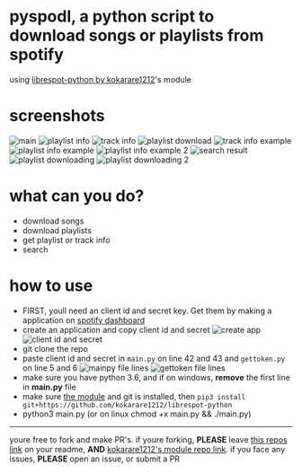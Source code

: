 # pyspodl, a python script to download songs or playlists from spotify

using [librespot-python by kokarare1212](https://github.com/kokarare1212/librespot-python)'s module

# screenshots

![main](img1.png)
![playlist info](img2.png)
![track info](img3.png)
![playlist download](img4.png)
![track info example](img5.png)
![playlist info example](img6.png)
![playlist info example 2](img7.png)
![search result](img8.png)
![playlist downloading](img9.png)
![playlist downloading 2](img10.png)

# what can you do?

+ download songs
+ download playlists
+ get playlist or track info
+ search

# how to use

+ FIRST, youll need an client id and secret key. Get them by making a application on [spotify dashboard](https://developer.spotify.com/dashboard/applications)
+ create an application and copy client id and secret
![create app](createapp.png)
![client id and secret](https://i.imgur.com/Qfl2wxd.png)
+ git clone the repo
+ paste client id and secret in `main.py` on line 42 and 43 and `gettoken.py` on line 5 and 6
![mainpy file lines](mainpyfile.png)
![gettoken file lines](gettokenfile.png)
+ make sure you have python 3.6, and if on windows, **remove** the first line in __main.py__ file
+ make sure [the module](https://github.com/kokarare1212/librespot-python) and git is installed, then `pip3 install git+https://github.com/kokarare1212/librespot-python`
+ python3 main.py (or on linux chmod +x main.py && ./main.py)

---

youre free to fork and make PR's. if youre forking, **PLEASE** leave [this repos link](https://github.com/devlocalhost/pyspodl) on your readme, **AND** [kokarare1212's module repo link](https://github.com/kokarare1212/librespot-python). if you face any issues, **PLEASE** open an issue, or submit a PR